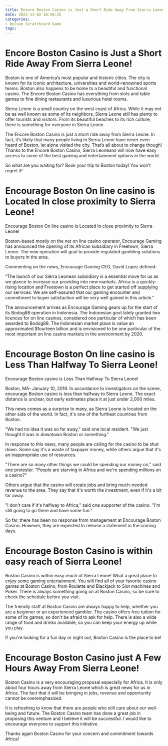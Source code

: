 ```yaml
---
title: Encore Boston Casino is Just a Short Ride Away From Sierra Leone! 
date: 2022-11-02 16:50:25
categories:
- Deluxe Scratchcard Game
tags:
---
```



#  Encore Boston Casino is Just a Short Ride Away From Sierra Leone! 

Boston is one of America’s most popular and historic cities. The city is known for its iconic architecture, universities and world-renowned sports teams. Boston also happens to be home to a beautiful and functional casino. The Encore Boston Casino has everything from slots and table games to fine dining restaurants and luxurious hotel rooms.

Sierra Leone is a small country on the west coast of Africa. While it may not be as well known as some of its neighbors, Sierra Leone still has plenty to offer tourists and visitors. From its beautiful beaches to its rich culture, there is something for everyone in Sierra Leone.

The Encore Boston Casino is just a short ride away from Sierra Leone. In fact, it’s likely that many people living in Sierra Leone have never even heard of Boston, let alone visited the city. That’s all about to change though! Thanks to the Encore Boston Casino, Sierra Leoneans will now have easy access to some of the best gaming and entertainment options in the world.

So what are you waiting for? Book your trip to Boston today! You won’t regret it!

#  Encourage Boston On line casino is Located In close proximity to Sierra Leone! 

Encourage Boston On line casino is Located In close proximity to Sierra Leone!

Boston-based mostly on the net on line casino operator, Encourage Gaming has announced the opening of its African subsidiary in Freetown, Sierra Leone. The new operation will goal to provide regulated gambling solutions to buyers in the area.

Commenting on the news, Encourage Gaming CEO, David Lopez defined:

“The launch of our Sierra Leonean subsidiary is a essential move for us as we glance to increase our providing into new markets. Africa is a quickly-rising location and Freetown is a perfect place to get started off supplying our services. We are self-assured that our gaming encounter and commitment to buyer satisfaction will be very well gained in this article.”

The announcement arrives as Encourage Gaming gears up for the start of its Bodog88 operation in Indonesia. The Indonesian govt lately granted two licences for on line casinos, considered one particular of which has been awarded to Bodog88. The Indonesian market place is value an approximated $fourteen billion and is envisioned to be one particular of the most important on line casino markets in the environment by 2020.

#  Encourage Boston On line casino is Less Than Halfway To Sierra Leone! 

Encourage Boston casino is Less Than Halfway To Sierra Leone!

Boston, MA- January 10, 2019. In accordance to investigators on the scene, encourage Boston casino is less than halfway to Sierra Leone. The exact distance is unclear, but early estimates place it at just under 2,000 miles.

This news comes as a surprise to many, as Sierra Leone is located on the other side of the world. In fact, it's one of the furthest countries from Boston.

"We had no idea it was so far away," said one local resident. "We just thought it was in downtown Boston or something."

In response to this news, many people are calling for the casino to be shut down. Some say it's a waste of taxpayer money, while others argue that it's an inappropriate use of resources.

"There are so many other things we could be spending our money on," said one protester. "People are starving in Africa and we're spending millions on a casino?"

Others argue that the casino will create jobs and bring much-needed revenue to the area. They say that it's worth the investment, even if it's a bit far away.

"I don't care if it's halfway to Africa," said one supporter of the casino. "I'm still going to go there and have some fun."

So far, there has been no response from management at Encourage Boston Casino. However, they are expected to release a statement in the coming days.

#  Encourage Boston Casino is within easy reach of Sierra Leone! 

Boston Casino is within easy reach of Sierra Leone! What a great place to enjoy some gaming entertainment. You will find all of your favorite casino games at Boston Casino, from Roulette and Blackjack to Slot machines and Poker. There is always something going on at Boston Casino, so be sure to check the schedule before you visit.

The friendly staff at Boston Casino are always happy to help, whether you are a beginner or an experienced gambler. The casino offers free tuition for some of its games, so don't be afraid to ask for help. There is also a wide range of food and drinks available, so you can keep your energy up while you play.

If you're looking for a fun day or night out, Boston Casino is the place to be!

#  Encourage Boston Casino just A Few Hours Away From Sierra Leone!

Boston Casino is a very encouraging proposal especially for Africa. It is only about four hours away from Sierra Leone which is great news for us in Africa. The fact that it will be bringing in jobs, revenue and opportunity cannot be overemphasized.

It is refreshing to know that there are people who still care about our well-being and future. The Boston Casino team has done a great job in proposing this venture and I believe it will be successful. I would like to encourage everyone to support this initiative.

Thanks again Boston Casino for your concern and commitment towards Africa!